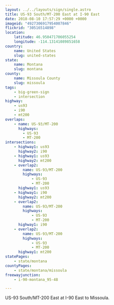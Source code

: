 ```yaml
---
layout: ../../layouts/sign/single.astro
title: US-93 South/MT-200 East at I-90 East
date: 2018-08-10 17:57:29 +0000 +0000
imageid: "4927306917954007846"
flickrid: "30516514898"
location:
    latitude: 46.950471706055254
    longitude: -114.13141089851658
country:
    name: United States
    slug: united-states
state:
    name: Montana
    slug: montana
county:
    name: Missoula County
    slug: missoula
tags:
    - big-green-sign
    - intersection
highway:
    - us93
    - i90
    - mt200
overlaps:
    - name: US-93/MT-200
      highways:
        - US-93
        - MT-200
intersections:
    - highway1: us93
      highway2: i90
    - highway1: us93
      highway2: mt200
    - overlap2:
        name: US-93/MT-200
        highways:
            - US-93
            - MT-200
      highway1: us93
    - highway1: i90
      highway2: mt200
    - overlap2:
        name: US-93/MT-200
        highways:
            - US-93
            - MT-200
      highway1: i90
    - overlap2:
        name: US-93/MT-200
        highways:
            - US-93
            - MT-200
      highway1: mt200
statePages:
    - state/montana
countyPages:
    - state/montana/missoula
freewayjunction:
    - i-90-montana_95-48

---
```

US-93 South/MT-200 East at I-90 East to Missoula.